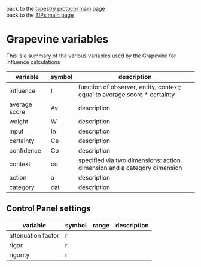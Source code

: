 back to the [tapestry protocol main page](https://github.com/wds4/tapestry-protocol/blob/main/README.md) </br>
back to the [TIPs main page](..)

Grapevine variables
=====

This is a summary of the various variables used by the Grapevine for influence calculations

| variable | symbol | description |
| ----- | ----- | ----- |
| influence | I | function of observer, entity, context; equal to average score * certainty |
| average score | Av | description |
| weight | W | description |
| input | In | description | 
| certainty | Ce | description | 
| confidence | Co | description | 
| context | co | specified via two dimensions: action dimension and a category dimension | 
| action | a | description | 
| category | cat | description | 

## Control Panel settings

| variable | symbol | range | description |
| ----- | ----- | ----- | ----- |
| attenuation factor | r |  | |
| rigor | r |  | |
| rigority | r |  | |
